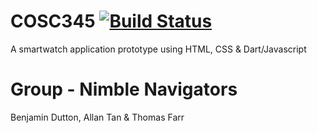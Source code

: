 # COSC345 [![Build Status](https://travis-ci.org/Xtansia/COSC345.svg?branch=master)](https://travis-ci.org/Xtansia/COSC345)
A smartwatch application prototype using HTML, CSS &amp; Dart/Javascript

# Group - Nimble Navigators
Benjamin Dutton, Allan Tan &amp; Thomas Farr
